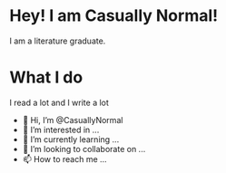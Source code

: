 # Hey! I am Casually Normal!
I am a literature graduate.

# What I do 
I read a lot and I write a lot


- 👋 Hi, I’m @CasuallyNormal
- 👀 I’m interested in ...
- 🌱 I’m currently learning ...
- 💞️ I’m looking to collaborate on ...
- 📫 How to reach me ...

<!---
CasuallyNormal/CasuallyNormal is a ✨ special ✨ repository because its `README.md` (this file) appears on your GitHub profile.
You can click the Preview link to take a look at your changes.
--->
